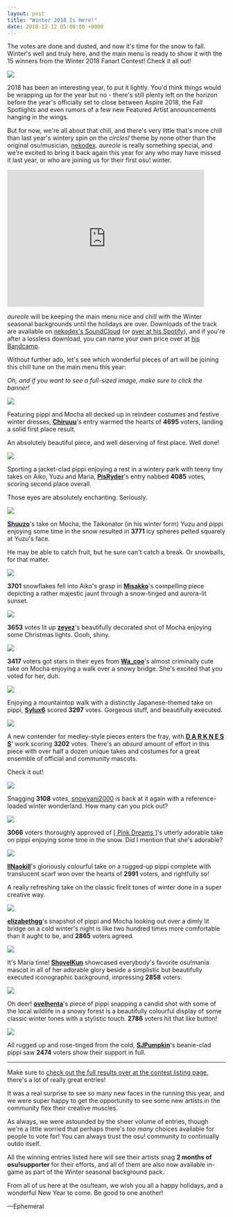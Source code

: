 ```yaml
---
layout: post
title: "Winter 2018 Is Here!"
date: 2018-12-12 05:00:00 +0000
---
```


The votes are done and dusted, and now it's time for the snow to fall. Winter's well and truly here, and the main menu is ready to show it with the 15 winners from the Winter 2018 Fanart Contest! Check it all out!

[![](/wiki/shared/news/2018-12-12-winter-2018-is-here/banner.jpg)](https://osu.ppy.sh/community/contests/73)

2018 has been an interesting year, to put it lightly. You'd think things would be wrapping up for the year but no - there's still plenty left on the horizon before the year's officially set to close between Aspire 2018, the Fall Spotlights and even rumors of a few new Featured Artist announcements hanging in the wings.

But for now, we're all about that chill, and there's very little that's more chill than last year's wintery spin on the *circles!* theme by none other than the original osu!musician, [nekodex](https://osu.ppy.sh/beatmaps/artists/1). *aureole* is really something special, and we're excited to bring it back again this year for any who may have missed it last year, or who are joining us for their first osu! winter.

<iframe width="90%" height="315" src="https://www.youtube.com/embed/dJf7qiIdltw" frameborder="0" allow="accelerometer; autoplay; encrypted-media; gyroscope; picture-in-picture" allowfullscreen></iframe>

*aureole* will be keeping the main menu nice and chill with the Winter seasonal backgrounds until the holidays are over. Downloads of the track are available on [nekodex's SoundCloud](https://soundcloud.com/nekodex/aureole) (or [over at his Spotify](https://open.spotify.com/album/6vQtRObT6BGMhXrt0dmq92?si=Mqby-DWMSa6SQxUdVtHolA)), and if you're after a lossless download, you can name your own price over at [his Bandcamp](https://nekodex.bandcamp.com/track/aureole-osu-xmas-2017).

Without further ado, let's see which wonderful pieces of art will be joining this chill tune on the main menu this year:

*Oh, and if you want to see a full-sized image, make sure to click the banner!*

[![](https://assets.ppy.sh/contests/73/winners/banners/Chiruuu.jpg)](https://assets.ppy.sh/contests/73/winners/Chiruuu.png)

Featuring pippi and Mocha all decked up in reindeer costumes and festive winter dresses, **[Chiruuu](https://osu.ppy.sh/users/8911572)**'s entry warmed the hearts of **4695** voters, landing a solid first place result.

An absolutely beautiful piece, and well deserving of first place. Well done!

[![](https://assets.ppy.sh/contests/73/winners/banners/PisRyder.jpg)](https://assets.ppy.sh/contests/73/winners/PisRyder.png)

Sporting a jacket-clad pippi enjoying a rest in a wintery park with teeny tiny takes on Aiko, Yuzu and Maria, **[PisRyder](https://osu.ppy.sh/users/3457622)**'s entry nabbed **4085** votes, scoring second place overall.

Those eyes are absolutely enchanting. Seriously.

[![](https://assets.ppy.sh/contests/73/winners/banners/Shuuzo.jpg)](https://assets.ppy.sh/contests/73/winners/Shuuzo.png)

**[Shuuzo](https://osu.ppy.sh/users/3661521)**'s take on Mocha, the Taikonator (in his winter form) Yuzu and pippi enjoying some time in the snow resulted in **3771** icy spheres pelted squarely at Yuzu's face.

He may be able to catch fruit, but he sure can't catch a break. Or snowballs, for that matter.

[![](https://assets.ppy.sh/contests/73/winners/banners/Misakko.jpg)](https://assets.ppy.sh/contests/73/winners/Misakko.png)

**3701** snowflakes fell into Aiko's grasp in **[Misakko](https://osu.ppy.sh/users/3173752)**'s compelling piece depicting a rather majestic jaunt through a snow-tinged and aurora-lit sunset.

[![](https://assets.ppy.sh/contests/73/winners/banners/zeyez.jpg)](https://assets.ppy.sh/contests/73/winners/zeyez.png)

**3653** votes lit up **[zeyez](https://osu.ppy.sh/users/13237846)**'s beautifully decorated shot of Mocha enjoying some Christmas lights. Oooh, shiny.

[![](https://assets.ppy.sh/contests/73/winners/banners/Wa_coo.jpg)](https://assets.ppy.sh/contests/73/winners/Wa_coo.jpg)

**3417** voters got stars in their eyes from **[Wa_coo](https://osu.ppy.sh/users/6538071)**'s almost criminally cute take on Mocha enjoying a walk over a snowy bridge. She's excited that you voted for her, duh.

[![](https://assets.ppy.sh/contests/73/winners/banners/Sylux6.jpg)](https://assets.ppy.sh/contests/73/winners/Sylux6.png)

Enjoying a mountaintop walk with a distinctly Japanese-themed take on pippi, **[Sylux6](https://osu.ppy.sh/users/2607507)** scored **3297** votes. Gorgeous stuff, and beautifully executed.

[![](https://assets.ppy.sh/contests/73/winners/banners/D%20A%20R%20K%20N%20E%20S%20S.jpg)](https://assets.ppy.sh/contests/73/winners/D%20A%20R%20K%20N%20E%20S%20S.png)

A new contender for medley-style pieces enters the fray, with **[D A R K N E S S](https://osu.ppy.sh/users/4676233)**' work scoring **3202** votes. There's an *absurd* amount of effort in this piece with over half a dozen unique takes and costumes for a great ensemble of official and community mascots.

Check it out!

[![](https://assets.ppy.sh/contests/73/winners/banners/snowyani2000.jpg)](https://assets.ppy.sh/contests/73/winners/snowyani2000.png)

Snagging **3108** votes, [snowyani2000](https://osu.ppy.sh/users/2691590) is back at it again with a reference-loaded winter wonderland. How many can you pick out?

[![](https://assets.ppy.sh/contests/73/winners/banners/%5B%20Pink%20Dreams%20%5D.jpg)](https://assets.ppy.sh/contests/73/winners/%5B%20Pink%20Dreams%20%5D.png)

**3066** voters thoroughly approved of [\[ Pink Dreams \]](https://osu.ppy.sh/users/3204205)'s utterly adorable take on pippi enjoying some time in the snow. Did I mention that she's adorable?

[![](https://assets.ppy.sh/contests/73/winners/banners/llNaokill.jpg)](https://assets.ppy.sh/contests/73/winners/llNaokill.png)

**[llNaokill](https://osu.ppy.sh/users/7755095)**'s gloriously colourful take on a rugged-up pippi complete with translucent scarf won over the hearts of **2991** voters, and rightfully so!

A really refreshing take on the classic firelit tones of winter done in a super creative way.

[![](https://assets.ppy.sh/contests/73/winners/banners/elizabethgg.jpg)](https://assets.ppy.sh/contests/73/winners/elizabethgg.png)

**[elizabethgg](https://osu.ppy.sh/users/7503187)**'s snapshot of pippi and Mocha looking out over a dimly lit bridge on a cold winter's night is like two hundred times more comfortable than it aught to be, and **2865** voters agreed.

[![](https://assets.ppy.sh/contests/73/winners/banners/ShovelKun.jpg)](https://assets.ppy.sh/contests/73/winners/ShovelKun.png)

It's Maria time! **[ShovelKun](https://osu.ppy.sh/users/9948284)** showcased everybody's favorite osu!mania mascot in all of her adorable glory beside a simplistic but beautifully executed iconographic background, impressing **2858** voters.

[![](https://assets.ppy.sh/contests/73/winners/banners/ovelhenta.jpg)](https://assets.ppy.sh/contests/73/winners/ovelhenta.png)

Oh deer! **[ovelhenta](https://osu.ppy.sh/users/7284442)**'s piece of pippi snapping a candid shot with some of the local wildlife in a snowy forest is a beautifully colourful display of some classic winter tones with a stylistic touch. **2786** voters hit that like button!

[![](https://assets.ppy.sh/contests/73/winners/banners/SJPumpkin.jpg)](https://assets.ppy.sh/contests/73/winners/SJPumpkin.png)

All rugged up and rose-tinged from the cold, **[SJPumpkin](https://osu.ppy.sh/users/4840900)**'s beanie-clad pippi saw **2474** voters show their support in full.

---

Make sure to [check out the full results over at the contest listing page](https://osu.ppy.sh/community/contests/73), there's a lot of really great entries!

It was a real surprise to see so many new faces in the running this year, and we were super happy to get the opportunity to see some new artists in the community flex their creative muscles.

As always, we were astounded by the sheer volume of entries, though we're a little worried that perhaps there's *too many* choices available for people to vote for! You can always trust the osu! community to continually outdo itself.

All the winning entries listed here will see their artists snag **2 months of osu!supporter** for their efforts, and all of them are also now available in-game as part of the Winter seasonal background pack.

From all of us here at the osu!team, we wish you all a happy holidays, and a wonderful New Year to come. Be good to one another!

—Ephemeral
